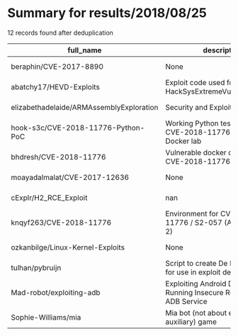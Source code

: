 
# Summary for results/2018/08/25
    
12 records found after deduplication

| full_name | description | html_url | matched_list | matched_count | pushed_at | size | stargazers_count | language | forks_count |
|------------------------------------------|---------------------------------------------------------------------|-------------------------------------------------------------|---------------------------------|-----------------|---------------------------|--------|--------------------|------------|---------------|
| beraphin/CVE-2017-8890 | None | https://github.com/beraphin/CVE-2017-8890 | ['cve-2'] | 1 | 2018-08-25 16:09:21+00:00 | 992 | 21 | C++ | 16 |
| abatchy17/HEVD-Exploits | Exploit code used for the HackSysExtremeVulnerableDriver. | https://github.com/abatchy17/HEVD-Exploits | ['exploit'] | 1 | 2018-08-25 03:13:26+00:00 | 47 | 41 | C++ | 22 |
| elizabethadelaide/ARMAssemblyExploration | Security and Exploitation tests | https://github.com/elizabethadelaide/ARMAssemblyExploration | ['exploit'] | 1 | 2018-08-25 17:06:45+00:00 | 37 | 3 | Assembly | 1 |
| hook-s3c/CVE-2018-11776-Python-PoC | Working Python test and PoC for CVE-2018-11776, includes Docker lab | https://github.com/hook-s3c/CVE-2018-11776-Python-PoC | ['cve poc', 'cve-2', 'exploit'] | 3 | 2018-08-25 02:14:49+00:00 | 12407 | 120 | Python | 50 |
| bhdresh/CVE-2018-11776 | Vulnerable docker container for CVE-2018-11776 | https://github.com/bhdresh/CVE-2018-11776 | ['cve-2'] | 1 | 2018-08-25 04:53:35+00:00 | 3 | 10 | | 6 |
| moayadalmalat/CVE-2017-12636 | None | https://github.com/moayadalmalat/CVE-2017-12636 | ['cve-2'] | 1 | 2018-08-25 12:01:24+00:00 | 9 | 0 | Python | 5 |
| cExplr/H2_RCE_Exploit | nan | https://github.com/cExplr/H2_RCE_Exploit | ['exploit', 'rce'] | 2 | 2018-08-25 12:41:35+00:00 | 4 | 0 | Python | 0 |
| knqyf263/CVE-2018-11776 | Environment for CVE-2018-11776 / S2-057 (Apache Struts 2) | https://github.com/knqyf263/CVE-2018-11776 | ['cve-2'] | 1 | 2018-08-25 14:20:46+00:00 | 12628 | 4 | Python | 2 |
| ozkanbilge/Linux-Kernel-Exploits | None | https://github.com/ozkanbilge/Linux-Kernel-Exploits | ['exploit'] | 1 | 2018-08-25 14:40:57+00:00 | 8899 | 4 | C | 4 |
| tulhan/pybruijn | Script to create De Bruijn patterns for use in exploit development | https://github.com/tulhan/pybruijn | ['exploit'] | 1 | 2018-08-25 19:16:33+00:00 | 3 | 0 | Python | 0 |
| Mad-robot/exploiting-adb | Exploiting Android Devices Running Insecure Remote ADB Service | https://github.com/Mad-robot/exploiting-adb | ['exploit'] | 1 | 2018-08-25 16:56:35+00:00 | 165 | 19 | Shell | 8 |
| Sophie-Williams/mia | Mia bot (not about exploit-auxiliary) game | https://github.com/Sophie-Williams/mia | ['exploit'] | 1 | 2018-08-25 16:43:31+00:00 | 2 | 0 | C++ | 0 |
